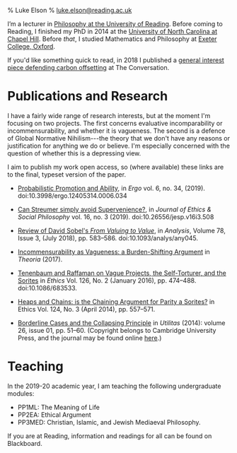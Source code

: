 % Luke Elson
% luke.elson@reading.ac.uk

I’m a lecturer in [Philosophy at the University of Reading](https://www.reading.ac.uk/philosophy/).
Before coming to Reading, I finished my PhD in 2014 at the [University of North Carolina at Chapel Hill](https://philosophy.unc.edu/).
Before *that*, I studied Mathematics and Philosophy at [Exeter College, Oxford](https://www.exeter.ox.ac.uk/).

If you'd like something quick to read, in 2018 I published a [general interest piece defending carbon offsetting](https://theconversation.com/how-a-moral-philosopher-justifies-his-carbon-footprint-95809) at The Conversation.

# Publications and Research
I have a fairly wide range of research interests, but at the moment I'm focusing on two projects. The first concerns evaluative incomparability or incommensurability, and whether it is vagueness. The second is a defence of Global Normative Nihilism---the theory that we don't have any reasons or justification for anything we do or believe. I'm especially concerned with the question of whether this is a depressing view.

I aim to publish my work open access, so (where available) these links are to the final, typeset version of the paper.

* [Probabilistic Promotion and Ability](http://dx.doi.org/10.3998/ergo.12405314.0006.034),
in *Ergo* vol. 6, no. 34, (2019). doi:10.3998/ergo.12405314.0006.034

* [Can Streumer simply avoid Supervenience?](http://www.jesp.org/index.php/jesp/article/view/508), in *Journal of Ethics & Social Philosophy* vol. 16, no. 3 (2019). doi:10.26556/jesp.v16i3.508

* [Review of David Sobel's *From Valuing to Value*](https://academic.oup.com/analysis/article/78/3/583/5067172?guestAccessKey=084f2945-dc93-487b-a275-a76deff0fdc4), in *Analysis*, Volume 78, Issue 3, (July 2018), pp. 583–586. doi:10.1093/analys/any045.

* [Incommensurability as Vagueness: a Burden-Shifting Argument](https://philpapers.org/rec/ELSIAV) in *Theoria* (2017).

* [Tenenbaum and Raffaman on Vague Projects, the Self-Torturer, and the Sorites](./PDFs/TenRaf.pdf) in *Ethics* Vol. 126, No. 2 (January 2016), pp. 474–488. doi:10.1086/683533.

* [Heaps and Chains: is the Chaining Argument for Parity a Sorites?](./PDFs/HeapsAndChains.pdf) in Ethics Vol. 124, No. 3 (April 2014), pp. 557–571.

* [Borderline Cases and the Collapsing Principle](./PDFs/CollapsingPrinciple.pdf) in *Utilitas* (2014): volume 26, issue 01, pp. 51–60. (Copyright belongs to Cambridge University Press, and the journal may be found online [here](https://www.cambridge.org/core/journals/utilitas).)


# Teaching
In the 2019-20 academic year, I am teaching the following undergraduate
modules:

* PP1ML: The Meaning of Life
* PP2EA: Ethical Argument
* PP3MED: Christian, Islamic, and Jewish Mediaeval Philosophy.

If you are at Reading, information and readings for all can be found on Blackboard.
